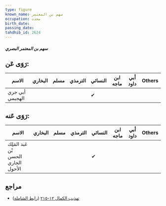```yaml
---
type: figure
known_name: سهم بن المعتمر
occupation: محدث
birth_date:
passing_date:
tahdhib_id: 2624
---
```

##### سهم بن المعتمر البصري

## رَوَى عَن:
| الاسم           | البخاري | مسلم | الترمذي | النسائي | ابن ماجه | أبي داود | Others |
| --------------- | ------- | ---- | ------- | ------- | -------- | -------- | ------ |
| أبي جري الهجيمي |         |      |         | ✔       |          |          |        |
## رَوَى عَنه:
| الاسم                                | البخاري | مسلم | الترمذي | النسائي | ابن ماجه | أبي داود | Others |
| ------------------------------------ | ------- | ---- | ------- | ------- | -------- | -------- | ------ |
| عَبد المَلِك بْن الحسن الجاري الأحول |         |      |         | ✔       |          |          |        |
## مراجع
- [تهذيب الكمال ١٢-٢١٥](obsidian://open?vault=Tahdhib-al-Kamal&file=Figures/٢٦٢٤-سهم%20بن%20المعتمر%20البصري) ([رابط الشاملة](https://shamela.ws/book/3722/5988))